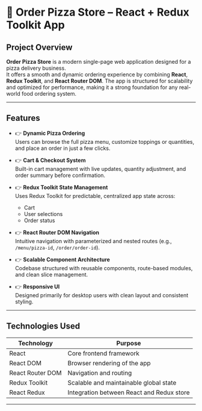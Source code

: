 # 🍕 Order Pizza Store – React + Redux Toolkit App

##  Project Overview

**Order Pizza Store** is a modern single-page web application designed for a pizza delivery business.  
It offers a smooth and dynamic ordering experience by combining **React**, **Redux Toolkit**, and **React Router DOM**. The app is structured for scalability and optimized for performance, making it a strong foundation for any real-world food ordering system.

---

##  Features

- 👉 **Dynamic Pizza Ordering**  
  Users can browse the full pizza menu, customize toppings or quantities, and place an order in just a few clicks.

- 👉 **Cart & Checkout System**  
  Built-in cart management with live updates, quantity adjustment, and order summary before confirmation.

- 👉 **Redux Toolkit State Management**  
  Uses Redux Toolkit for predictable, centralized app state across:
  - Cart
  - User selections
  - Order status

- 👉 **React Router DOM Navigation**  
  Intuitive navigation with parameterized and nested routes (e.g., `/menu/pizza-id`, `/order/order-id`).

- 👉 **Scalable Component Architecture**  
  Codebase structured with reusable components, route-based modules, and clean slice management.

- 👉 **Responsive UI**  
  Designed primarily for desktop users with clean layout and consistent styling.

---

##  Technologies Used

| Technology         | Purpose                                     |
|--------------------|---------------------------------------------|
| React              | Core frontend framework                     |
| React DOM          | Browser rendering of the app                |
| React Router DOM   | Navigation and routing                      |
| Redux Toolkit      | Scalable and maintainable global state      |
| React Redux        | Integration between React and Redux store   |

---

